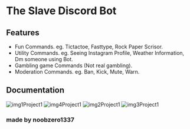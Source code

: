 # The Slave Discord Bot

## Features

- Fun Commands. eg. Tictactoe, Fasttype, Rock Paper Scrisor.
- Utility Commands. eg. Seeing Instagram Profile, Weather Information, Dm someone using Bot.
- Gambling game Commands (Not real gambling).
- Moderation Commands. eg. Ban, Kick, Mute, Warn.

## Documentation

![img1Project1](https://github.com/user-attachments/assets/63cdd506-2a2e-4e87-ab13-69393dae6abf)
![img4Project1](https://github.com/user-attachments/assets/0758abee-db03-4fc4-aba6-415565b1ed55)
![img2Project1](https://github.com/user-attachments/assets/138cb2d6-919a-45cf-ae24-309d89c71f45)
![img3Project1](https://github.com/user-attachments/assets/51358a66-513a-4cf9-b7ee-c415e8eaf7a5)

### made by noobzero1337
